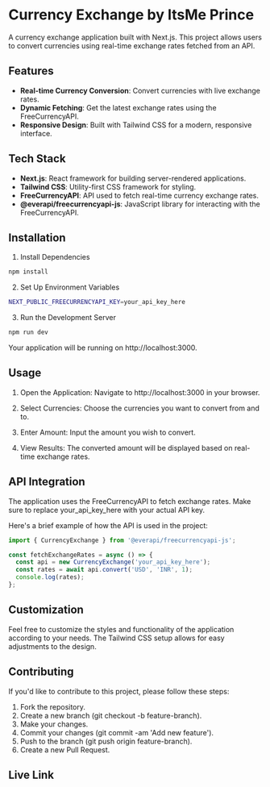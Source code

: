 # Currency Exchange by ItsMe Prince

A currency exchange application built with Next.js. This project allows users to convert currencies using real-time exchange rates fetched from an API.

## Features

- **Real-time Currency Conversion**: Convert currencies with live exchange rates.
- **Dynamic Fetching**: Get the latest exchange rates using the FreeCurrencyAPI.
- **Responsive Design**: Built with Tailwind CSS for a modern, responsive interface.

## Tech Stack

- **Next.js**: React framework for building server-rendered applications.
- **Tailwind CSS**: Utility-first CSS framework for styling.
- **FreeCurrencyAPI**: API used to fetch real-time currency exchange rates.
- **@everapi/freecurrencyapi-js**: JavaScript library for interacting with the FreeCurrencyAPI.

## Installation

1. Install Dependencies
```bash
npm install
```

2. Set Up Environment Variables
```bash
NEXT_PUBLIC_FREECURRENCYAPI_KEY=your_api_key_here
```

3. Run the Development Server
```bash
npm run dev
```

Your application will be running on http://localhost:3000.

## Usage
1. Open the Application: Navigate to http://localhost:3000 in your browser.

2. Select Currencies: Choose the currencies you want to convert from and to.

3. Enter Amount: Input the amount you wish to convert.

4. View Results: The converted amount will be displayed based on real-time exchange rates.

## API Integration
The application uses the FreeCurrencyAPI to fetch exchange rates. Make sure to replace your_api_key_here with your actual API key.

Here's a brief example of how the API is used in the project:

```javascript
import { CurrencyExchange } from '@everapi/freecurrencyapi-js';

const fetchExchangeRates = async () => {
  const api = new CurrencyExchange('your_api_key_here');
  const rates = await api.convert('USD', 'INR', 1);
  console.log(rates);
};
```

## Customization
Feel free to customize the styles and functionality of the application according to your needs. The Tailwind CSS setup allows for easy adjustments to the design.

## Contributing
If you'd like to contribute to this project, please follow these steps:

1. Fork the repository.
2. Create a new branch (git checkout -b feature-branch).
3. Make your changes.
4. Commit your changes (git commit -am 'Add new feature').
5. Push to the branch (git push origin feature-branch).
6. Create a new Pull Request.

## Live Link

